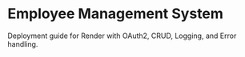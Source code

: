 # Employee Management System

Deployment guide for Render with OAuth2, CRUD, Logging, and Error handling.